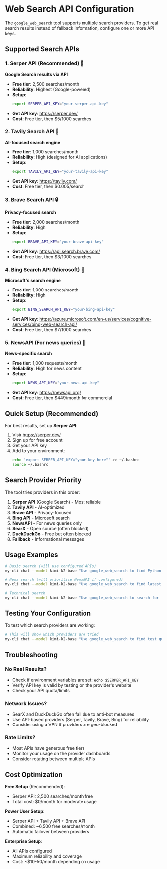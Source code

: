 # Web Search API Configuration

The `google_web_search` tool supports multiple search providers. To get real search results instead of fallback information, configure one or more API keys.

## Supported Search APIs

### 1. Serper API (Recommended) 🥇
**Google Search results via API**
- **Free tier**: 2,500 searches/month
- **Reliability**: Highest (Google-powered)
- **Setup**: 
  ```bash
  export SERPER_API_KEY="your-serper-api-key"
  ```
- **Get API key**: https://serper.dev/
- **Cost**: Free tier, then $5/1000 searches

### 2. Tavily Search API 🤖
**AI-focused search engine**
- **Free tier**: 1,000 searches/month
- **Reliability**: High (designed for AI applications)
- **Setup**:
  ```bash
  export TAVILY_API_KEY="your-tavily-api-key"
  ```
- **Get API key**: https://tavily.com/
- **Cost**: Free tier, then $0.005/search

### 3. Brave Search API 🔒
**Privacy-focused search**
- **Free tier**: 2,000 searches/month
- **Reliability**: High
- **Setup**:
  ```bash
  export BRAVE_API_KEY="your-brave-api-key"
  ```
- **Get API key**: https://api.search.brave.com/
- **Cost**: Free tier, then $3/1000 searches

### 4. Bing Search API (Microsoft) 🔵
**Microsoft's search engine**
- **Free tier**: 1,000 searches/month
- **Reliability**: High
- **Setup**:
  ```bash
  export BING_SEARCH_API_KEY="your-bing-api-key"
  ```
- **Get API key**: https://azure.microsoft.com/en-us/services/cognitive-services/bing-web-search-api/
- **Cost**: Free tier, then $7/1000 searches

### 5. NewsAPI (For news queries) 📰
**News-specific search**
- **Free tier**: 1,000 requests/month
- **Reliability**: High for news content
- **Setup**:
  ```bash
  export NEWS_API_KEY="your-news-api-key"
  ```
- **Get API key**: https://newsapi.org/
- **Cost**: Free tier, then $449/month for commercial

## Quick Setup (Recommended)

For best results, set up **Serper API**:

1. Visit https://serper.dev/
2. Sign up for free account
3. Get your API key
4. Add to your environment:
   ```bash
   echo 'export SERPER_API_KEY="your-key-here"' >> ~/.bashrc
   source ~/.bashrc
   ```

## Search Provider Priority

The tool tries providers in this order:
1. **Serper API** (Google Search) - Most reliable
2. **Tavily API** - AI-optimized
3. **Brave API** - Privacy-focused
4. **Bing API** - Microsoft search
5. **NewsAPI** - For news queries only
6. **SearX** - Open source (often blocked)
7. **DuckDuckGo** - Free but often blocked
8. **Fallback** - Informational messages

## Usage Examples

```bash
# Basic search (will use configured APIs)
my-cli chat --model kimi-k2-base "Use google_web_search to find Python tutorials"

# News search (will prioritize NewsAPI if configured)
my-cli chat --model kimi-k2-base "Use google_web_search to find latest AI news"

# Technical search
my-cli chat --model kimi-k2-base "Use google_web_search to search for 'asyncio python documentation'"
```

## Testing Your Configuration

To test which search providers are working:

```bash
# This will show which providers are tried
my-cli chat --model kimi-k2-base "Use google_web_search to find test query" --verbose
```

## Troubleshooting

### No Real Results?
- Check if environment variables are set: `echo $SERPER_API_KEY`
- Verify API key is valid by testing on the provider's website
- Check your API quota/limits

### Network Issues?
- SearX and DuckDuckGo often fail due to anti-bot measures
- Use API-based providers (Serper, Tavily, Brave, Bing) for reliability
- Consider using a VPN if providers are geo-blocked

### Rate Limits?
- Most APIs have generous free tiers
- Monitor your usage on the provider dashboards
- Consider rotating between multiple APIs

## Cost Optimization

**Free Setup** (Recommended):
- Serper API: 2,500 searches/month free
- Total cost: $0/month for moderate usage

**Power User Setup**:
- Serper API + Tavily API + Brave API
- Combined: ~6,500 free searches/month
- Automatic failover between providers

**Enterprise Setup**:
- All APIs configured
- Maximum reliability and coverage
- Cost: ~$10-50/month depending on usage